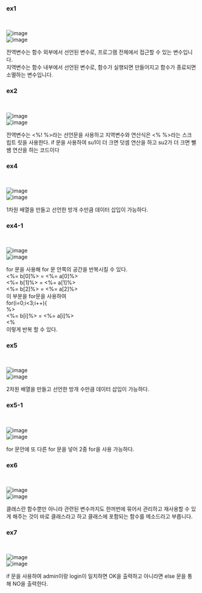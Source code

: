 <h3>ex1</h3><br>


  
![image](https://user-images.githubusercontent.com/97486359/170394527-9979bcc6-fd21-4be2-89ba-731a880998a1.png) <br>
![image](https://user-images.githubusercontent.com/97486359/170394565-0238ecfa-79b8-4dfa-a0c6-cf941869944e.png) <br>
  
전역변수는 함수 외부에서 선언된 변수로, 프로그램 전체에서 접근할 수 있는 변수입니다. <br>
지역변수는 함수 내부에서 선언된 변수로, 함수가 실행되면 만들어지고 함수가 종료되면 소멸하는 변수입니다.

<h3>ex2</h3><br>

![image](https://user-images.githubusercontent.com/97486359/170394663-f8b59f6d-3dc9-4820-88f1-dba236cca434.png) <br>
![image](https://user-images.githubusercontent.com/97486359/170394691-2dec982a-7a79-41aa-80d7-98ea6e5e1736.png) <br>

전역변수는 <%! %>라는 선언문을 사용하고 지역변수와 연산식은 <%  %>라는 스크립트 릿을 사용한다.
if 문을 사용하여 su1이 더 크면 덧셈 연산을 하고 su2가 더 크면 뺄쌤 연산을 하는 코드이다

<h3>ex4</h3><br>
 
![image](https://user-images.githubusercontent.com/97486359/170175764-7649bcd8-b019-4d4e-b3ec-1e54843646a1.png) <br>
![image](https://user-images.githubusercontent.com/97486359/170175784-1c1519a7-ee3e-4744-84a5-a4b313033137.png) <br>

1차원 배열을 만들고 선언한 방개 수만큼 데이터 삽입이 가능하다.

<h3>ex4-1</h3><br>
  
![image](https://user-images.githubusercontent.com/97486359/170175931-bdeb845f-49c2-4e07-bff1-21344f99ce66.png) <br>
![image](https://user-images.githubusercontent.com/97486359/170175949-c5431511-9c88-433f-8b13-85413ea5ed9d.png) <br>

for 문을 사용해 for 문 안쪽의 공간을 반복시킬 수 있다. <br>
<%= b[0]%> = <%= a[0]%> <br>
<%= b[1]%> = <%= a[1]%> <br>
<%= b[2]%> = <%= a[2]%> <br>
이 부분을 for문을 사용하여 <br>
for(i=0;i<3;i++){ <br>
	%> <br>
		<%= b[i]%> = <%= a[i]%> <br>
	<% <br>
이렇게 반복 할 수 있다.


<h3>ex5</h3><br>

![image](https://user-images.githubusercontent.com/97486359/170175805-b1d8c1c2-86b9-4cda-9419-84e8f3fda958.png) <br>
![image](https://user-images.githubusercontent.com/97486359/170175833-8f14ff49-222c-4656-9a95-0da6c622dcfc.png) <br>

2차원 배열을 만들고 선언한 방개 수만큼 데이터 삽입이 가능하다.

<h3>ex5-1</h3><br>
  
![image](https://user-images.githubusercontent.com/97486359/170175965-cdb8f5bf-8f90-4a6f-beb1-5968143c6c9d.png) <br>
![image](https://user-images.githubusercontent.com/97486359/170175978-4ba17217-0fa7-4fa7-9d63-edfd16184f5d.png) <br>

for 문안에 또 다른 for 문을 넣어 2중 for을 사용 가능하다.


<h3>ex6</h3><br>
  
![image](https://user-images.githubusercontent.com/97486359/170175856-c7fe4556-03f1-429c-bc04-0cf9fec4e366.png) <br>
![image](https://user-images.githubusercontent.com/97486359/170175871-1278a7dc-ec8e-42dd-a329-c1ac4e9d6e43.png) <br>

클래스란 함수뿐만 아니라 관련된 변수까지도 한꺼번에 묶어서 관리하고 재사용할 수 있게 해주는 것이 바로 클래스라고 하고
클래스에 포함되는 함수를 메소드라고 부릅니다.

<h3>ex7</h3><br>
  
![image](https://user-images.githubusercontent.com/97486359/170175891-14d9b7ab-dd95-4a8e-bf76-1d5415243731.png) <br>
![image](https://user-images.githubusercontent.com/97486359/170175909-169bc8ca-cb30-47fa-9edc-f0a297e261ae.png) <br>

if 문을 사용하여 admin이랑 login이 일치하면 OK을 출력하고 아니라면 else 문을 통해 NO을 출력한다.
